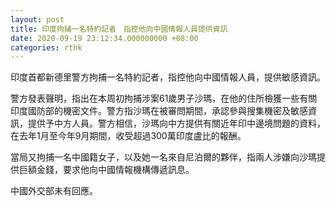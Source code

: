 ```yaml
---
layout: post
title: 印度拘捕一名特約記者　指控他向中國情報人員提供資訊
date: 2020-09-19 23:12:34.000000000 +08:00
categories: rthk
---
```


印度首都新德里警方拘捕一名特約記者，指控他向中國情報人員，提供敏感資訊。

警方發表聲明，指出在本周初拘捕涉案61歲男子沙瑪，在他的住所檢獲一些有關印度國防部的機密文件。警方指沙瑪在被審問期間，承認參與搜集機密及敏感資訊，提供予中方人員。警方相信，沙瑪向中方提供有關近年印中邊境問題的資料，在去年1月至今年9月期間，收受超過300萬印度盧比的報酬。

當局又拘捕一名中國籍女子，以及她一名來自尼泊爾的夥伴，指兩人涉嫌向沙瑪提供巨額金錢，要求他向中國情報機構傳遞訊息。

中國外交部未有回應。

